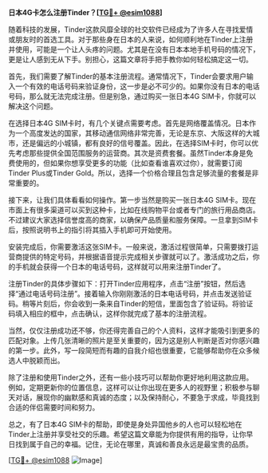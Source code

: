 **日本4G卡怎么注册Tinder？[[TG💪+ @esim1088](https://t.me/s/esim1088)]**

随着科技的发展，Tinder这款风靡全球的社交软件已经成为了许多人在寻找爱情或朋友时的首选工具。对于那些身在日本的人来说，如何顺利地在Tinder上注册并使用，可能是一个让人头疼的问题。尤其是在没有日本本地手机号码的情况下，更是让人感到无从下手。别担心，这篇文章将手把手教你如何轻松搞定这一切。

首先，我们需要了解Tinder的基本注册流程。通常情况下，Tinder会要求用户输入一个有效的电话号码来验证身份，这一步是必不可少的。如果你没有日本的电话号码，那么就无法完成注册。但是别急，通过购买一张日本4G SIM卡，你就可以解决这个问题。

在选择日本4G SIM卡时，有几个关键点需要考虑。首先是网络覆盖情况。日本作为一个高度发达的国家，其移动通信网络非常完善，无论是东京、大阪这样的大城市，还是偏远的小城镇，都有良好的信号覆盖。因此，在选择SIM卡时，你可以优先考虑那些提供全国范围服务的运营商。其次是资费套餐。虽然Tinder本身是免费使用的，但如果你想享受更多的功能（比如查看谁喜欢过你），就需要订阅Tinder Plus或Tinder Gold。所以，选择一个价格合理且包含足够流量的套餐是非常重要的。

接下来，让我们具体看看如何操作。第一步当然是购买一张日本4G SIM卡。现在市面上有很多渠道可以买到这种卡，比如在线购物平台或者专门的旅行用品商店。不过建议大家选择信誉度高的商家，以确保产品质量和服务保障。一旦拿到SIM卡后，按照说明书上的指引将其插入手机即可开始使用。

安装完成后，你需要激活这张SIM卡。一般来说，激活过程很简单，只需要拨打运营商提供的特定号码，并根据语音提示完成相关步骤就可以了。激活成功之后，你的手机就会获得一个日本的电话号码，这样就可以用来注册Tinder了。

注册Tinder的具体步骤如下：打开Tinder应用程序，点击“注册”按钮，然后选择“通过电话号码注册”。接着输入你刚刚激活的日本电话号码，并点击发送验证码。稍等片刻后，你会收到一条来自Tinder的短信，里面包含了验证码。将验证码填入相应的框中，点击确认，这样你就完成了基本的注册流程。

当然，仅仅注册成功还不够，你还得完善自己的个人资料，这样才能吸引到更多的匹配对象。上传几张清晰的照片是至关重要的，因为这是别人判断是否对你感兴趣的第一步。此外，写一段简短而有趣的自我介绍也很重要，它能够帮助你在众多候选人中脱颖而出。

除了注册和使用Tinder之外，还有一些小技巧可以帮助你更好地利用这款应用。例如，定期更新你的位置信息，这样可以让你出现在更多人的视野里；积极参与聊天对话，展现你的幽默感和真诚的态度；以及保持耐心，不要急于求成，毕竟找到合适的伴侣需要时间和努力。

总之，有了日本4G SIM卡的帮助，即使是身处异国他乡的人也可以轻松地在Tinder上注册并享受社交的乐趣。希望这篇文章能为你提供有用的指导，让你早日找到属于自己的幸福。记住，无论在哪里，真诚和善良永远是最宝贵的品质。

[[TG💪+ @esim1088](https://t.me/s/esim1088) ![Image](https://i.postimg.cc/4NQfJmqS/Snipaste-2025-05-13-00-14-12.png)]